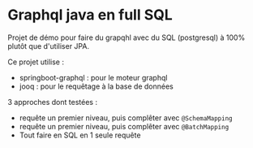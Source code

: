 # Graphql java en full SQL

Projet de démo pour faire du grapqhl avec du SQL (postgresql) à 100% plutôt que d'utiliser JPA. 

Ce projet utilise : 
* springboot-graphql : pour le moteur graphql  
* jooq : pour le requêtage à la base de données

3 approches dont testées : 
* requête un premier niveau, puis complêter avec `@SchemaMapping` 
* requête un premier niveau, puis complêter avec `@BatchMapping` 
* Tout faire en SQL en 1 seule requête

